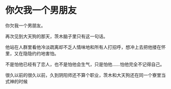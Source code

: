 # 你欠我一个男朋友

你欠我一个男朋友。

再次见到大天狗的那天，茨木脑子里只有这一句话。

他站在人群里看他冷淡疏离却不乏人情味地和所有人打招呼，想冲上去把他搂在怀里，又在隐隐约约地害怕。

不是怕他已经有了恋人，也不是怕他会生气，只是怕他……怕他完全不记得自己。



很久以前的很久以前，久到阴阳师还不算个职业，茨木和大天狗还在同一个寮里当式神的时候

